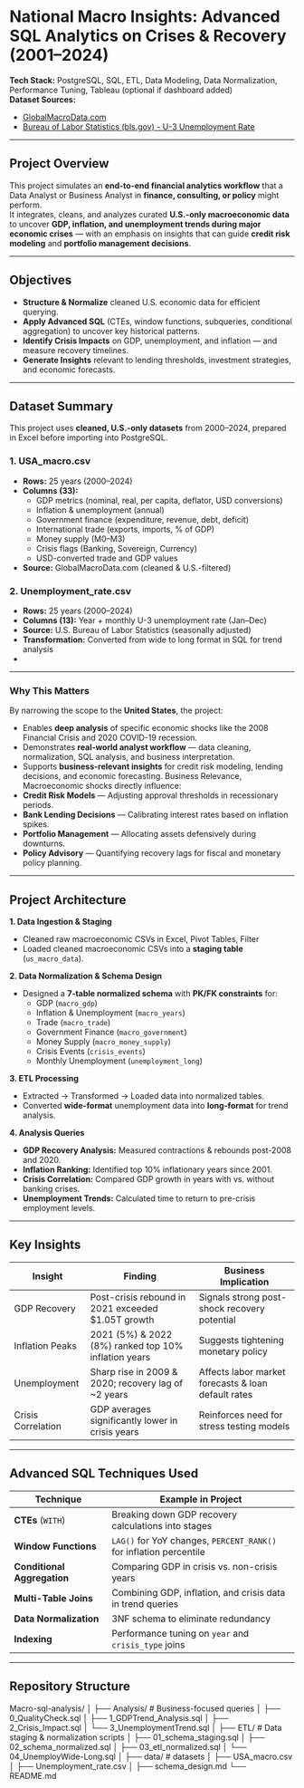 # National Macro Insights: Advanced SQL Analytics on Crises & Recovery (2001–2024) 

**Tech Stack:** PostgreSQL, SQL, ETL, Data Modeling, Data Normalization, Performance Tuning, Tableau (optional if dashboard added)  
**Dataset Sources:**  
- [GlobalMacroData.com](https://www.globalmacrodata.com/data.html)
- [Bureau of Labor Statistics (bls.gov) - U-3 Unemployment Rate](https://data.bls.gov/timeseries/LNS14000000)

--- 

## Project Overview
This project simulates an **end-to-end financial analytics workflow** that a Data Analyst or Business Analyst in **finance, consulting, or policy** might perform.  
It integrates, cleans, and analyzes curated **U.S.-only macroeconomic data** to uncover **GDP, inflation, and unemployment trends during major economic crises** — with an emphasis on insights that can guide **credit risk modeling** and **portfolio management decisions**.

---

## Objectives
- **Structure & Normalize** cleaned U.S. economic data for efficient querying.
- **Apply Advanced SQL** (CTEs, window functions, subqueries, conditional aggregation) to uncover key historical patterns.
- **Identify Crisis Impacts** on GDP, unemployment, and inflation — and measure recovery timelines.
- **Generate Insights** relevant to lending thresholds, investment strategies, and economic forecasts.
---

## Dataset Summary
This project uses **cleaned, U.S.-only datasets** from 2000–2024, prepared in Excel before importing into PostgreSQL.

### 1. USA_macro.csv
- **Rows:** 25 years (2000–2024)
- **Columns (33):**
  - GDP metrics (nominal, real, per capita, deflator, USD conversions)
  - Inflation & unemployment (annual)
  - Government finance (expenditure, revenue, debt, deficit)
  - International trade (exports, imports, % of GDP)
  - Money supply (M0–M3)
  - Crisis flags (Banking, Sovereign, Currency)
  - USD-converted trade and GDP values
- **Source:** GlobalMacroData.com (cleaned & U.S.-filtered)

### 2. Unemployment_rate.csv
- **Rows:** 25 years (2000–2024)
- **Columns (13):** Year + monthly U-3 unemployment rate (Jan–Dec)
- **Source:** U.S. Bureau of Labor Statistics (seasonally adjusted)
- **Transformation:** Converted from wide to long format in SQL for trend analysis
- 
---

### Why This Matters
By narrowing the scope to the **United States**, the project:
- Enables **deep analysis** of specific economic shocks like the 2008 Financial Crisis and 2020 COVID-19 recession.
- Demonstrates **real-world analyst workflow** — data cleaning, normalization, SQL analysis, and business interpretation.
- Supports **business-relevant insights** for credit risk modeling, lending decisions, and economic forecasting.
Business Relevance, Macroeconomic shocks directly influence:
- **Credit Risk Models** — Adjusting approval thresholds in recessionary periods.
- **Bank Lending Decisions** — Calibrating interest rates based on inflation spikes.
- **Portfolio Management** — Allocating assets defensively during downturns.
- **Policy Advisory** — Quantifying recovery lags for fiscal and monetary policy planning.
  
---

## Project Architecture
**1. Data Ingestion & Staging**  
- Cleaned raw macroeconomic CSVs in Excel, Pivot Tables, Filter 
- Loaded cleaned macroeconomic CSVs into a **staging table** (`us_macro_data`).

**2. Data Normalization & Schema Design**  
- Designed a **7-table normalized schema** with **PK/FK constraints** for:
  - GDP (`macro_gdp`)
  - Inflation & Unemployment (`macro_years`)
  - Trade (`macro_trade`)
  - Government Finance (`macro_government`)
  - Money Supply (`macro_money_supply`)
  - Crisis Events (`crisis_events`)
  - Monthly Unemployment (`unemployment_long`)

**3. ETL Processing**  
- Extracted → Transformed → Loaded data into normalized tables.
- Converted **wide-format** unemployment data into **long-format** for trend analysis.

**4. Analysis Queries**  
- **GDP Recovery Analysis:** Measured contractions & rebounds post-2008 and 2020.
- **Inflation Ranking:** Identified top 10% inflationary years since 2001.
- **Crisis Correlation:** Compared GDP growth in years with vs. without banking crises.
- **Unemployment Trends:** Calculated time to return to pre-crisis employment levels.

---

## Key Insights
| Insight | Finding | Business Implication |
|---------|---------|----------------------|
| GDP Recovery | Post-crisis rebound in 2021 exceeded $1.05T growth | Signals strong post-shock recovery potential |
| Inflation Peaks | 2021 (5%) & 2022 (8%) ranked top 10% inflation years | Suggests tightening monetary policy |
| Unemployment | Sharp rise in 2009 & 2020; recovery lag of ~2 years | Affects labor market forecasts & loan default rates |
| Crisis Correlation | GDP averages significantly lower in crisis years | Reinforces need for stress testing models |

---

## Advanced SQL Techniques Used
| Technique | Example in Project |
|-----------|-------------------|
| **CTEs** (`WITH`) | Breaking down GDP recovery calculations into stages |
| **Window Functions** | `LAG()` for YoY changes, `PERCENT_RANK()` for inflation percentile |
| **Conditional Aggregation** | Comparing GDP in crisis vs. non-crisis years |
| **Multi-Table Joins** | Combining GDP, inflation, and crisis data in trend queries |
| **Data Normalization** | 3NF schema to eliminate redundancy |
| **Indexing** | Performance tuning on `year` and `crisis_type` joins |

---
## Repository Structure
Macro-sql-analysis/
│
├── Analysis/ # Business-focused queries
│ ├── 0_QualityCheck.sql
│ ├── 1_GDPTrend_Analysis.sql
│ ├── 2_Crisis_Impact.sql
│ └── 3_UnemploymentTrend.sql
│
├── ETL/ # Data staging & normalization scripts
│ ├── 01_schema_staging.sql
│ ├── 02_schema_normalized.sql
│ ├── 03_etl_normalized.sql
│ └── 04_UnemployWide-Long.sql
│
├── data/ #  datasets
│ ├── USA_macro.csv
│ ├── Unemployment_rate.csv
│ ├── schema_design.md
└── README.md


